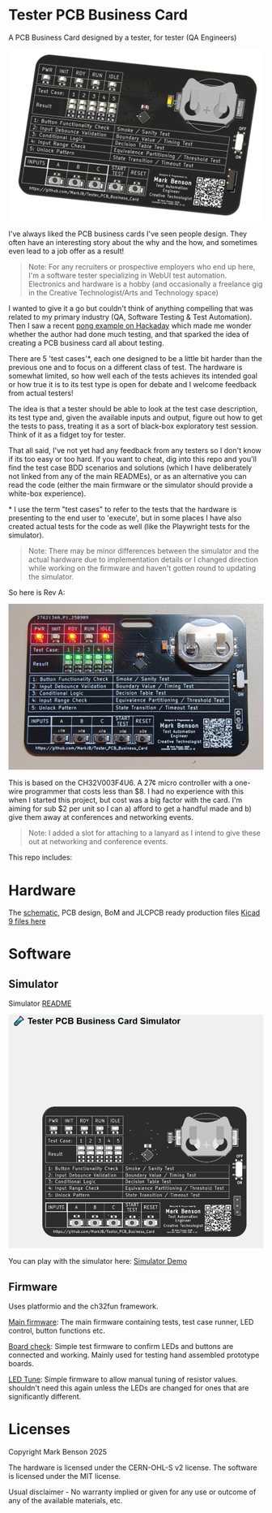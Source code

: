 # Tester PCB Business Card

A PCB Business Card designed by a tester, for tester (QA Engineers)

![Kicad 9 PCB Render](./resources/tester_pcb_business_card.png)

I've always liked the PCB business cards I've seen people design. They often have an interesting story about the why and the how, and sometimes even lead to a job offer as a result!

> Note: For any recruiters or prospective employers who end up here, I'm a software tester specializing in WebUI test automation. Electronics and hardware is a hobby (and occasionally a freelance gig in the Creative Technologist/Arts and Technology space)

I wanted to give it a go but couldn't think of anything compelling that was related to my primary industry (QA, Software Testing & Test Automation). Then I saw a recent [pong example on Hackaday](https://hackaday.com/2025/08/13/pcb-business-card-plays-pong-attracts-employer/) which made me wonder whether the author had done much testing, and that sparked the idea of creating a PCB business card all about testing.

There are 5 'test cases'\*, each one designed to be a little bit harder than the previous one and to focus on a different class of test. The hardware is somewhat limited, so how well each of the tests achieves its intended goal or how true it is to its test type is open for debate and I welcome feedback from actual testers!

The idea is that a tester should be able to look at the test case description, its test type and, given the available inputs and output, figure out how to get the tests to pass, treating it as a sort of black-box exploratory test session. Think of it as a fidget toy for tester.

That all said, I've not yet had any feedback from any testers so I don't know if its too easy or too hard. If you want to cheat, dig into this repo and you'll find the test case BDD scenarios and solutions (which I have deliberately not linked from any of the main READMEs), or as an alternative you can read the code (either the main firmware or the simulator should provide a white-box experience).

\* I use the term "test cases" to refer to the tests that the hardware is presenting to the end user to 'execute', but in some places I have also created actual tests for the code as well (like the Playwright tests for the simulator).

> Note: There may be minor differences between the simulator and the actual hardware due to implementation details or I changed direction while working on the firmware and haven't gotten round to updating the simulator.

So here is Rev A:

![Tester PCB Preview](./resources/jlcpcb_ass_top.jpg)

This is based on the CH32V003F4U6. A 27¢ micro controller with a one-wire programmer that costs less than $8. I had no experience with this when I started this project, but cost was a big factor with the card. I'm aiming for sub $2 per unit so I can a) afford to get a handful made and b) give them away at conferences and networking events.

> Note: I added a slot for attaching to a lanyard as I intend to give these out at networking and conference events.

This repo includes:

# Hardware

The [schematic](./resources/schematic.pdf), PCB design, BoM and JLCPCB ready production files [Kicad 9 files here](./hardware/)

# Software

## Simulator

Simulator [README](./software/simulator)

![Tester PCB Preview](./software/simulator/assets/tester_pcb_business_card_simulator.gif)

You can play with the simulator here: [Simulator Demo](./assets/tester_pcb_business_card_simulator.gif)

## Firmware

Uses platformio and the ch32fun framework.

[Main firmware](./software/firmware/tester_runtime/): The main firmware containing tests, test case runner, LED control, button functions etc.

[Board check](./software/firmware/board_check/): Simple test firmware to confirm LEDs and buttons are connected and working. Mainly used for testing hand assembled prototype boards.

[LED Tune](./software/firmware/led_tune/): Simple firmware to allow manual tuning of resistor values. shouldn't need this again unless the LEDs are changed for ones that are significantly different.

# Licenses

Copyright Mark Benson 2025

The hardware is licensed under the CERN-OHL-S v2 license.
The software is licensed under the MIT license.

Usual disclaimer - No warranty implied or given for any use or outcome of any of the available materials, etc.
